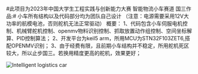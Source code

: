 #此项目为2023年中国大学生工程实践与创新能力大赛 智能物流小车赛道 国三作品:#
小车所有结构以及代码部分均为团队自己设计
（注意：电源需要采用12V大功率的航模电池，否则舵机无法正常驱动）
概要：
1、代码包含小车伺服电机控制、机械臂舵机控制、openmv物料识别控制、抓取放置动作组控制、空间坐标解算、PID控制算法；
2、开发平台为keil5 arm，所用MCU为STN32F103ZET6,搭配OPENMV识别；
3、由于经费有限，且前期小车结构并不稳定，所用舵机死区较大，所以止步国三。若换用精度更高的舵机，效果更好；

![Intelligent logistics car](https://github.com/pieceofApple/Intelligent-logistics-car/assets/116827010/be330736-23dc-4e8e-8699-e410823b9ec5)

